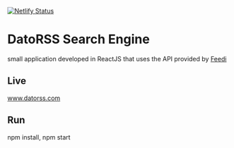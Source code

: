 [![Netlify Status](https://api.netlify.com/api/v1/badges/6d1bf226-d4fb-40b5-9186-216b956b8538/deploy-status)](https://app.netlify.com/sites/boring-bose-6492dd/deploys)

# DatoRSS Search Engine

small application developed in ReactJS that uses the API provided by [Feedi](https://github.com/davidesantangelo/feedi)

## Live

www.datorss.com

## Run

npm install, npm start
